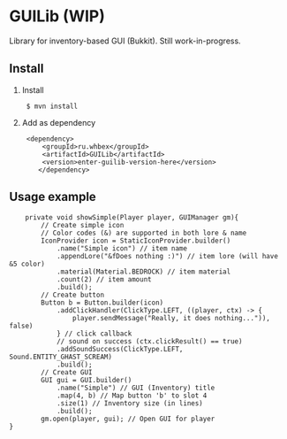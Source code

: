 # GUILib (WIP)
Library for inventory-based GUI (Bukkit).
Still work-in-progress.

## Install 
1. Install

        $ mvn install
2. Add as dependency

        <dependency>
            <groupId>ru.whbex</groupId>
            <artifactId>GUILib</artifactId>
            <version>enter-guilib-version-here</version>
           </dependency>


## Usage example
        private void showSimple(Player player, GUIManager gm){
            // Create simple icon
            // Color codes (&) are supported in both lore & name
            IconProvider icon = StaticIconProvider.builder()
                .name("Simple icon") // item name
                .appendLore("&fDoes nothing :)") // item lore (will have &5 color)
                .material(Material.BEDROCK) // item material
                .count(2) // item amount
                .build();
            // Create button
            Button b = Button.builder(icon)
                .addClickHandler(ClickType.LEFT, ((player, ctx) -> {
                    player.sendMessage("Really, it does nothing...")), false)
                } // click callback
                // sound on success (ctx.clickResult() == true)
                .addSoundSuccess(ClickType.LEFT, Sound.ENTITY_GHAST_SCREAM)
                .build();
            // Create GUI
            GUI gui = GUI.builder()
                .name("Simple") // GUI (Inventory) title
                .map(4, b) // Map button 'b' to slot 4
                .size(1) // Inventory size (in lines)
                .build();
            gm.open(player, gui); // Open GUI for player
    }
    

